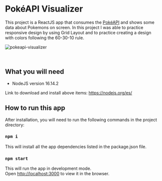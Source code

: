 # PokéAPI Visualizer
This project is a ReactJS app that consumes the [PokéAPI](https://pokeapi.co/) and shows some data about Pokemons on screen.
In this project I was able to practice responsive design by using Grid Layout and to practice creating a design with colors following the 60-30-10 rule.

![pokeapi-visualizer](https://github.com/nicolastmaia/pokeapi-visualizer/assets/45211638/7525097f-c132-4281-b267-efb3bfef9769)

&nbsp;

## What you will need

- NodeJS version 16.14.2

Link to download and install above items: https://nodejs.org/es/

## How to run this app

After installation, you will need to run the following commands in the project directory:

### `npm i`
This will install all the app dependencies listed in the package.json file.

### `npm start`

This will run the app in development mode.\
Open [http://localhost:3000](http://localhost:3000) to view it in the browser.
